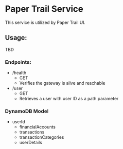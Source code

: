 # Paper Trail Service

This service is utilized by Paper Trail UI.

## Usage:

TBD

### Endpoints:

- /health
  - GET
  - Verifies the gateway is alive and reachable
- /user
  - GET
  - Retrieves a user with user ID as a path parameter

### DynamoDB Model

- userId
  - financialAccounts
  - transactions
  - transactionCategories
  - userDetails
